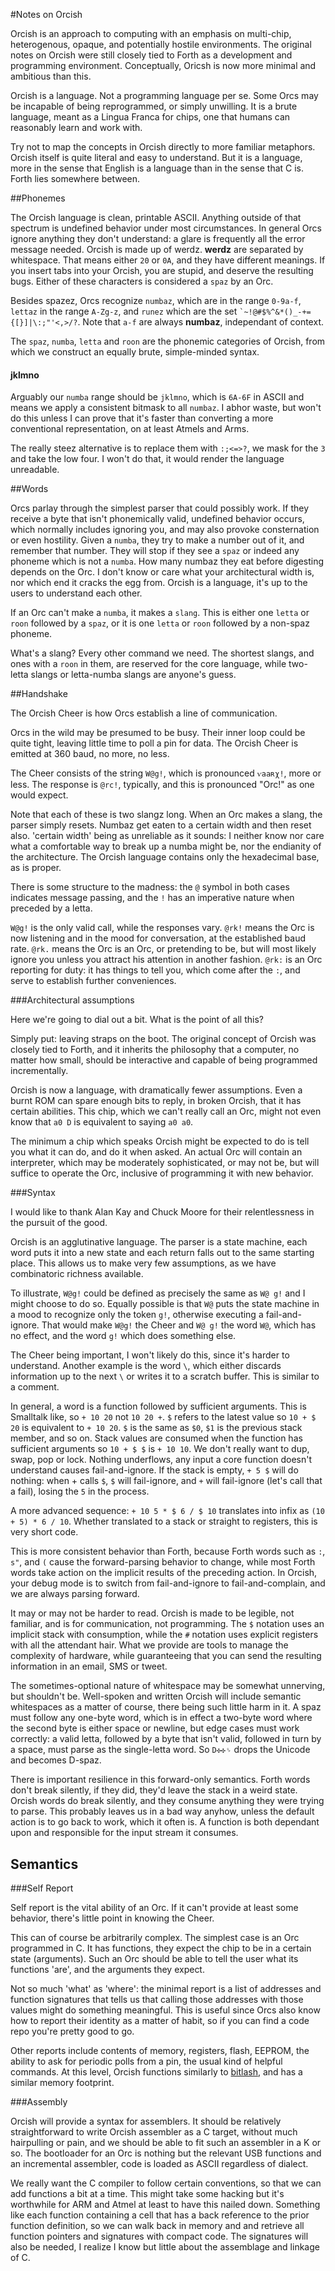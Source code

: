 #Notes on Orcish

Orcish is an approach to computing with an emphasis on multi-chip, heterogenous, opaque, and potentially hostile environments. The original notes on Orcish were still closely tied to Forth as a development and programming environment. Conceptually, Oricsh is now more minimal and ambitious than this. 

Orcish is a language. Not a programming language per se. Some Orcs may be incapable of being reprogrammed, or simply unwilling. It is a brute language, meant as a Lingua Franca for chips, one that humans can reasonably learn and work with.

Try not to map the concepts in Orcish directly to more familiar metaphors. Orcish itself is quite literal and easy to understand. But it is a language, more in the sense that English is a language than in the sense that C is. Forth lies somewhere between. 

##Phonemes

The Orcish language is clean, printable ASCII. Anything outside of that spectrum is undefined behavior under most circumstances. In general Orcs ignore anything they don't understand: a glare is frequently all the error message needed. 
Orcish is made up of werdz. **werdz** are separated by whitespace. That means either `20` or `0A`, and they have different meanings. If you insert tabs into your Orcish, you are stupid, and deserve the resulting bugs. Either of these characters is considered a `spaz` by an Orc.

Besides spazez, Orcs recognize `numbaz`, which are in the range `0-9a-f`, `lettaz` in the range `A-Zg-z`, and `runez` which are the set `` `~!@#$%^&*()_-+={[}]|\:;"'<,>/? ``. Note that `a-f` are always **numbaz**, independant of context. 

The `spaz`, `numba`, `letta` and `roon` are the phonemic categories of Orcish, from which we construct an equally brute, simple-minded syntax. 

#### jklmno

Arguably our `numba` range should be `jklmno`, which is `6A-6F` in ASCII and means we apply a consistent bitmask to all `numbaz`. I abhor waste, but won't do this unless I can prove that it's faster than converting a more conventional representation, on at least Atmels and Arms. 

The really steez alternative is to replace them with `:;<=>?`, we mask for the `3` and take the low four. I won't do that, it would render the language unreadable. 

##Words

Orcs parlay through the simplest parser that could possibly work. If they receive a byte that isn't phonemically valid, undefined behavior occurs, which normally includes ignoring you, and may also provoke consternation or even hostility. Given a `numba`, they try to make a number out of it, and remember that number. They will stop if they see a `spaz` or indeed any phoneme which is not a `numba`. How many numbaz they eat before digesting depends on the Orc. I don't know or care what your architectural width is, nor which end it cracks the egg from. Orcish is a language, it's up to the users to understand each other. 

If an Orc can't make a `numba`, it makes a `slang`. This is either one `letta` or `roon` followed by a `spaz`, or it is one `letta` or `roon` followed by a non-spaz phoneme. 

What's a slang? Every other command we need. The shortest slangs, and ones with a `roon` in them, are reserved for the core language, while two-letta slangs or letta-numba slangs are anyone's guess. 

##Handshake

The Orcish Cheer is how Orcs establish a line of communication. 

Orcs in the wild may be presumed to be busy. Their inner loop could be quite tight, leaving little time to poll a pin for data. The Orcish Cheer is emitted at 360 baud, no more, no less. 

The Cheer consists of the string `W@g!`, which is pronounced `ⱱaaʀχ!`, more or less. The response is `@rc!`, typically, and this is pronounced "Orc!" as one would expect. 

Note that each of these is two slangz long. When an Orc makes a slang, the parser simply resets. Numbaz get eaten to a certain width and then reset also. 'certain width' being as unreliable as it sounds: I neither know nor care what a comfortable way to break up a numba might be, nor the endianity of the architecture. The Orcish language contains only the hexadecimal base, as is proper. 

There is some structure to the madness: the `@` symbol in both cases indicates message passing, and the `!` has an imperative nature when preceded by a letta. 

`W@g!` is the only valid call, while the responses vary. `@rk!` means the Orc is now listening and in the mood for conversation, at the established baud rate. `@rk.` means the Orc is an Orc, or pretending to be, but will most likely ignore you unless you attract his attention in another fashion. `@rk:` is an Orc reporting for duty: it has things to tell you, which come after the `:`, and serve to establish further conveniences. 

###Architectural assumptions

Here we're going to dial out a bit. What is the point of all this?

Simply put: leaving straps on the boot. The original concept of Orcish was closely tied to Forth, and it inherits the philosophy that a computer, no matter how small, should be interactive and capable of being programmed incrementally. 

Orcish is now a language, with dramatically fewer assumptions. Even a burnt ROM can spare enough bits to reply, in broken Orcish, that it has certain abilities. This chip, which we can't really call an Orc, might not even know that `a0 D` is equivalent to saying `a0 a0`. 

The minimum a chip which speaks Orcish might be expected to do is tell you what it can do, and do it when asked. An actual Orc will contain an interpreter, which may be moderately sophisticated, or may not be, but will suffice to operate the Orc, inclusive of programming it with new behavior.

###Syntax

I would like to thank Alan Kay and Chuck Moore for their relentlessness in the pursuit of the good.

Orcish is an agglutinative language. The parser is a state machine, each word puts it into a new state and each return falls out to the same starting place. This allows us to make very few assumptions, as we have combinatoric richness available. 

To illustrate, `W@g!` could be defined as precisely the same as `W@ g!` and I might choose to do so. Equally possible is that `W@` puts the state machine in a mood to recognize only the token `g!`, otherwise executing a fail-and-ignore. That would make `W@g!` the Cheer and `W@ g!` the word `W@`, which has no effect, and the word `g!` which does something else.

The Cheer being important, I won't likely do this, since it's harder to understand. Another example is the word `\`, which either discards information up to the next `\` or writes it to a scratch buffer. This is similar to a comment. 

In general, a word is a function followed by sufficient arguments. This is Smalltalk like, so `+ 10 20` not `10 20 +`. `$` refers to the latest value so `10 + $ 20` is equivalent to `+ 10 20`. `$` is the same as `$0`, `$1` is the previous stack member, and so on. Stack values are consumed when the function has sufficient arguments so `10 + $ $` is `+ 10 10`. We don't really want to dup, swap, pop or lock. Nothing underflows, any input a core function doesn't understand causes fail-and-ignore. If the stack is empty, `+ 5 $` will do nothing: when + calls `$`, `$` will fail-ignore, and `+` will fail-ignore (let's call that a fail), losing the `5` in the process. 

A more advanced sequence: `+ 10 5 * $ 6 / $ 10` translates into infix as `(10 + 5) * 6 / 10`. Whether translated to a stack or straight to registers, this is very short code. 

This is more consistent behavior than Forth, because Forth words such as `:`, `s"`, and `(` cause the forward-parsing behavior to change, while most Forth words take action on the implicit results of the preceding action. In Orcish, your debug mode is to switch from fail-and-ignore to fail-and-complain, and we are always parsing forward. 

It may or may not be harder to read. Orcish is made to be legible, not familiar, and is for communication, not programming. The `$` notation uses an implicit stack with consumption, while the `#` notation uses explicit registers with all the attendant hair. What we provide are tools to manage the complexity of hardware, while guaranteeing that you can send the resulting information in an email, SMS or tweet. 

The sometimes-optional nature of whitespace may be somewhat unnerving, but shouldn't be. Well-spoken and written Orcish will include semantic whitespaces as a matter of course, there being such little harm in it. A spaz must follow any one-byte word, which is in effect a two-byte word where the second byte is either space or newline, but edge cases must work correctly: a valid letta, followed by a byte that isn't valid, followed in turn by a space, must parse as the single-letta word. So `D✣✣␠` drops the Unicode and becomes D-spaz. 

There is important resilience in this forward-only semantics. Forth words don't break silently, if they did, they'd leave the stack in a weird state. Orcish words do break silently, and they consume anything they were trying to parse. This probably leaves us in a bad way anyhow, unless the default action is to go back to work, which it often is. A function is both dependant upon and responsible for the input stream it consumes. 

## Semantics

###Self Report

Self report is the vital ability of an Orc. If it can't provide at least some behavior, there's little point in knowing the Cheer. 

This can of course be arbitrarily complex. The simplest case is an Orc programmed in C. It has functions, they expect the chip to be in a certain state (arguments). Such an Orc should be able to tell the user what its functions 'are', and the arguments they expect. 

Not so much 'what' as 'where': the minimal report is a list of addresses and function signatures that tells us that calling those addresses with those values might do something meaningful. This is useful since Orcs also know how to report their identity as a matter of habit, so if you can find a code repo you're pretty good to go. 

Other reports include contents of memory, registers, flash, EEPROM, the ability to ask for periodic polls from a pin, the usual kind of helpful commands. At this level, Orcish functions similarly to [bitlash](http://bitlash.net/), and has a similar memory footprint. 

###Assembly

Orcish will provide a syntax for assemblers. It should be relatively straightforward to write Orcish assembler as a C target, without much hairpulling or pain, and we should be able to fit such an assembler in a K or so. The bootloader for an Orc is nothing but the relevant USB functions and an incremental assembler, code is loaded as ASCII regardless of dialect. 

We really want the C compiler to follow certain conventions, so that we can add functions a bit at a time. This might take some hacking but it's worthwhile for ARM and Atmel at least to have this nailed down. Something like each function containing a cell that has a back reference to the prior function definition, so we can walk back in memory and and retrieve all function pointers and signatures with compact code. The signatures will also be needed, I realize I know but little about the assemblage and linkage of C. 




